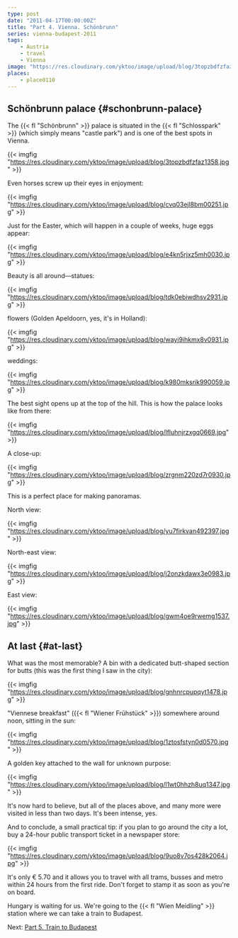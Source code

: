 ```yaml
---
type: post
date: "2011-04-17T00:00:00Z"
title: "Part 4. Vienna. Schönbrunn"
series: vienna-budapest-2011
tags:
    - Austria
    - travel
    - Vienna
image: "https://res.cloudinary.com/yktoo/image/upload/blog/3topzbdfzfaz1358.jpg"
places:
    - place0110
---
```


## Schönbrunn palace {#schonbrunn-palace}

The {{< fl "Schönbrunn" >}} palace is situated in the {{< fl "Schlosspark" >}} (which simply means "castle park") and is one of the best spots in Vienna.

{{< imgfig "https://res.cloudinary.com/yktoo/image/upload/blog/3topzbdfzfaz1358.jpg" >}}

<!--more-->

Even horses screw up their eyes in enjoyment:

{{< imgfig "https://res.cloudinary.com/yktoo/image/upload/blog/cvq03ejl8bm00251.jpg" >}}

Just for the Easter, which will happen in a couple of weeks, huge eggs appear:

{{< imgfig "https://res.cloudinary.com/yktoo/image/upload/blog/e4kn5rjxz5mh0030.jpg" >}}

Beauty is all around—statues:

{{< imgfig "https://res.cloudinary.com/yktoo/image/upload/blog/tdk0ebiwdhsv2931.jpg" >}}

flowers (Golden Apeldoorn, yes, it's in Holland):

{{< imgfig "https://res.cloudinary.com/yktoo/image/upload/blog/wayi9ihkmx8v0931.jpg" >}}

weddings:

{{< imgfig "https://res.cloudinary.com/yktoo/image/upload/blog/k980mksrik990059.jpg" >}}

The best sight opens up at the top of the hill. This is how the palace looks like from there:

{{< imgfig "https://res.cloudinary.com/yktoo/image/upload/blog/lfluhnjrzxgq0669.jpg" >}}

A close-up:

{{< imgfig "https://res.cloudinary.com/yktoo/image/upload/blog/zrgnm220zd7r0930.jpg" >}}

This is a perfect place for making panoramas.

North view:

{{< imgfig "https://res.cloudinary.com/yktoo/image/upload/blog/yu7firkvan492397.jpg" >}}

North-east view:

{{< imgfig "https://res.cloudinary.com/yktoo/image/upload/blog/j2onzkdawx3e0983.jpg" >}}

East view:

{{< imgfig "https://res.cloudinary.com/yktoo/image/upload/blog/gwm4oe9rwemg1537.jpg" >}}

## At last {#at-last}

What was the most memorable? A bin with a dedicated butt-shaped section for butts (this was the first thing I saw in the city):

{{< imgfig "https://res.cloudinary.com/yktoo/image/upload/blog/gnhnrcpupqyt1478.jpg" >}}

"Viennese breakfast" ({{< fl "Wiener Frühstück" >}}) somewhere around noon, sitting in the sun:

{{< imgfig "https://res.cloudinary.com/yktoo/image/upload/blog/1ztosfstyn0d0570.jpg" >}}

A golden key attached to the wall for unknown purpose:

{{< imgfig "https://res.cloudinary.com/yktoo/image/upload/blog/l1wt0hhzh8uq1347.jpg" >}}

It's now hard to believe, but all of the places above, and many more were visited in less than two days. It's been intense, yes.

And to conclude, a small practical tip: if you plan to go around the city a lot, buy a 24-hour public transport ticket in a newspaper store:

{{< imgfig "https://res.cloudinary.com/yktoo/image/upload/blog/9uo8v7os428k2064.jpg" >}}

It's only € 5.70 and it allows you to travel with all trams, busses and metro within 24 hours from the first ride. Don't forget to stamp it as soon as you're on board.

Hungary is waiting for us. We're going to the {{< fl "Wien Meidling" >}} station where we can take a train to Budapest.

Next: [Part 5. Train to Budapest](0087)
